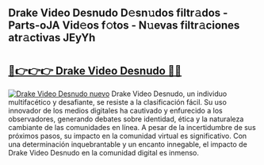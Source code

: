 ## Drake Video Desnudo D𝚎sn𝚞dos filtr𝚊dos - Parts-oJA Vid𝚎os f𝚘tos - N𝚞evas filtr𝚊ciones atr𝚊ctivas JEyYh

# <h2><a href="http://mb3vn6z.tromn.icu/?c=Drake+Video+Desnudo">🔗👉👉👉 Drake Video Desnudo 🔗🔗</a></h2>

[![Drake Video Desnudo nuevo](https://i.imgur.com/pEAQMta.gif)](http://mb3vn6z.tromn.icu/?c=Drake+Video+Desnudo)
Drake Video Desnudo, un individuo multifacético y desafiante, se resiste a la clasificación fácil. Su uso innovador de los medios digitales ha cautivado y enfurecido a los observadores, generando debates sobre identidad, ética y la naturaleza cambiante de las comunidades en línea. A pesar de la incertidumbre de sus próximos pasos, su impacto en la comunidad virtual es significativo. Con una determinación inquebrantable y un encanto innegable, el impacto de Drake Video Desnudo en la comunidad digital es inmenso.
